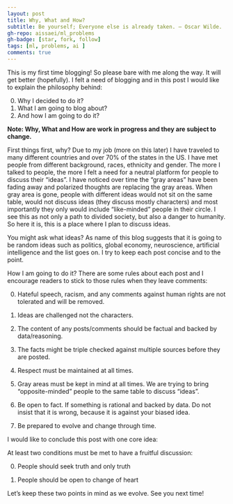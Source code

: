 ```yaml
---
layout: post
title: Why, What and How?
subtitle: Be yourself; Everyone else is already taken. — Oscar Wilde.
gh-repo: aissaei/ml_problems
gh-badge: [star, fork, follow]
tags: [ml, problems, ai ]
comments: true
---
```


This is my first time blogging! So please bare with me along the way. It will get better (hopefully). I felt a need of blogging and in this post I would like to explain the philosophy behind:

0. Why I decided to do it?
0. What I am going to blog about?
0. And how I am going to do it?

**Note: Why, What and How are work in progress and they are subject to change.**

First things first, why? Due to my job (more on this later) I have traveled to many different countries and over 70% of the states in the US. I have met people from different background, races, ethnicity and gender. The more I talked to people, the more I felt a need for a neutral platform for people to discuss their “ideas”. I have noticed over time the “gray areas” have been fading away and polarized thoughts are replacing the gray areas. When gray area is gone, people with different ideas would not sit on the same table, would not discuss ideas (they discuss mostly characters) and most importantly they only would include “like-minded” people in their circle. I see this as not only a path to divided society, but also a danger to humanity. So here it is, this is a place where I plan to discuss ideas.

You might ask what ideas? As name of this blog suggests that it is going to be random ideas such as politics, global economy, neuroscience, artificial intelligence and the list goes on. I try to keep each post concise and to the point.

How I am going to do it? There are some rules about each post and I encourage readers to stick to those rules when they leave comments:

0. Hateful speech, racism, and any comments against human rights are not tolerated and will be removed.

0. Ideas are challenged not the characters.

0. The content of any posts/comments should be factual and backed by data/reasoning.

0. The facts might be triple checked against multiple sources before they are posted.

0. Respect must be maintained at all times.

0. Gray areas must be kept in mind at all times. We are trying to bring “opposite-minded” people to the same table to discuss “ideas”.

0. Be open to fact. If something is rational and backed by data. Do not insist that it is wrong, because it is against your biased idea.

0. Be prepared to evolve and change through time.

I would like to conclude this post with one core idea:

At least two conditions must be met to have a fruitful discussion:

0. People should seek truth and only truth

0. People should be open to change of heart

Let’s keep these two points in mind as we evolve. See you next time!